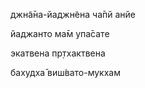 джн̃а̄на-йаджн̃ена ча̄пй анйе

йаджанто ма̄м упа̄сате

экатвена пр̣тхактвена

бахудха̄ виш́вато-мукхам